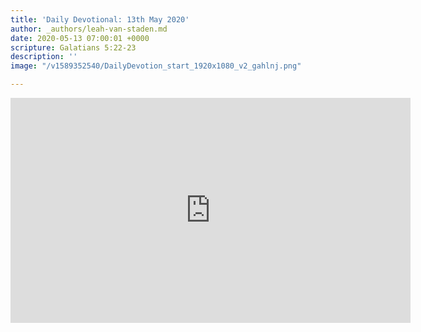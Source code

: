 ```yaml
---
title: 'Daily Devotional: 13th May 2020'
author: _authors/leah-van-staden.md
date: 2020-05-13 07:00:01 +0000
scripture: Galatians 5:22-23
description: ''
image: "/v1589352540/DailyDevotion_start_1920x1080_v2_gahlnj.png"

---
```

<iframe src="https://player.vimeo.com/video/417789491" width="640" height="360" frameborder="0" allow="autoplay; fullscreen" allowfullscreen></iframe>